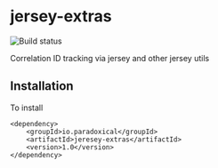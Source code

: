 jersey-extras
========================

![Build status](https://travis-ci.org/paradoxical-io/jersey-extras.svg?branch=master)

Correlation ID tracking via jersey and other jersey utils

## Installation

To install

```
<dependency>
    <groupId>io.paradoxical</groupId>
    <artifactId>jeresey-extras</artifactId>
    <version>1.0</version>
</dependency>
```

